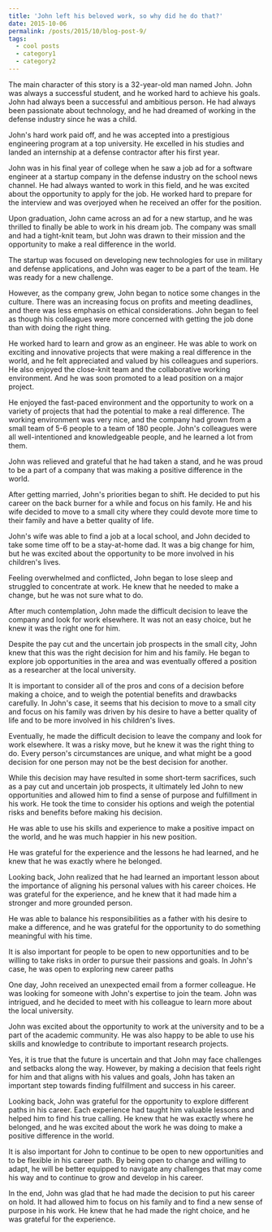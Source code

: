 ```yaml
---
title: 'John left his beloved work, so why did he do that?'
date: 2015-10-06
permalink: /posts/2015/10/blog-post-9/
tags:
  - cool posts
  - category1
  - category2
---
```


The main character of this story is a 32-year-old man named John. John was always a successful student, and he worked hard to achieve his goals. John had always been a successful and ambitious person. He had always been passionate about technology, and he had dreamed of working in the defense industry since he was a child.

John's hard work paid off, and he was accepted into a prestigious engineering program at a top university. He excelled in his studies and landed an internship at a defense contractor after his first year.

John was in his final year of college when he saw a job ad for a software engineer at a startup company in the defense industry on the school news channel. He had always wanted to work in this field, and he was excited about the opportunity to apply for the job. He worked hard to prepare for the interview and was overjoyed when he received an offer for the position.

Upon graduation, John came across an ad for a new startup, and he was thrilled to finally be able to work in his dream job. The company was small and had a tight-knit team, but John was drawn to their mission and the opportunity to make a real difference in the world.

The startup was focused on developing new technologies for use in military and defense applications, and John was eager to be a part of the team. He was ready for a new challenge.

However, as the company grew, John began to notice some changes in the culture. There was an increasing focus on profits and meeting deadlines, and there was less emphasis on ethical considerations. John began to feel as though his colleagues were more concerned with getting the job done than with doing the right thing.

He worked hard to learn and grow as an engineer. He was able to work on exciting and innovative projects that were making a real difference in the world, and he felt appreciated and valued by his colleagues and superiors. He also enjoyed the close-knit team and the collaborative working environment. And he was soon promoted to a lead position on a major project.

He enjoyed the fast-paced environment and the opportunity to work on a variety of projects that had the potential to make a real difference. The working environment was very nice, and the company had grown from a small team of 5-6 people to a team of 180 people. John's colleagues were all well-intentioned and knowledgeable people, and he learned a lot from them.

John was relieved and grateful that he had taken a stand, and he was proud to be a part of a company that was making a positive difference in the world. 

After getting married, John's priorities began to shift. He decided to put his career on the back burner for a while and focus on his family. He and his wife decided to move to a small city where they could devote more time to their family and have a better quality of life.

John's wife was able to find a job at a local school, and John decided to take some time off to be a stay-at-home dad. It was a big change for him, but he was excited about the opportunity to be more involved in his children's lives.

Feeling overwhelmed and conflicted, John began to lose sleep and struggled to concentrate at work. He knew that he needed to make a change, but he was not sure what to do.

After much contemplation, John made the difficult decision to leave the company and look for work elsewhere. It was not an easy choice, but he knew it was the right one for him.

Despite the pay cut and the uncertain job prospects in the small city, John knew that this was the right decision for him and his family. He began to explore job opportunities in the area and was eventually offered a position as a researcher at the local university.

It is important to consider all of the pros and cons of a decision before making a choice, and to weigh the potential benefits and drawbacks carefully. In John's case, it seems that his decision to move to a small city and focus on his family was driven by his desire to have a better quality of life and to be more involved in his children's lives.

Eventually, he made the difficult decision to leave the company and look for work elsewhere. It was a risky move, but he knew it was the right thing to do. Every person's circumstances are unique, and what might be a good decision for one person may not be the best decision for another.

While this decision may have resulted in some short-term sacrifices, such as a pay cut and uncertain job prospects, it ultimately led John to new opportunities and allowed him to find a sense of purpose and fulfillment in his work. He took the time to consider his options and weigh the potential risks and benefits before making his decision.

He was able to use his skills and experience to make a positive impact on the world, and he was much happier in his new position.

He was grateful for the experience and the lessons he had learned, and he knew that he was exactly where he belonged.

Looking back, John realized that he had learned an important lesson about the importance of aligning his personal values with his career choices. He was grateful for the experience, and he knew that it had made him a stronger and more grounded person.

He was able to balance his responsibilities as a father with his desire to make a difference, and he was grateful for the opportunity to do something meaningful with his time.

It is also important for people to be open to new opportunities and to be willing to take risks in order to pursue their passions and goals. In John's case, he was open to exploring new career paths

One day, John received an unexpected email from a former colleague. He was looking for someone with John's expertise to join the team. John was intrigued, and he decided to meet with his colleague to learn more about the local university. 

John was excited about the opportunity to work at the university and to be a part of the academic community. He was also happy to be able to use his skills and knowledge to contribute to important research projects.

Yes, it is true that the future is uncertain and that John may face challenges and setbacks along the way. However, by making a decision that feels right for him and that aligns with his values and goals, John has taken an important step towards finding fulfillment and success in his career.

Looking back, John was grateful for the opportunity to explore different paths in his career. Each experience had taught him valuable lessons and helped him to find his true calling. He knew that he was exactly where he belonged, and he was excited about the work he was doing to make a positive difference in the world.

It is also important for John to continue to be open to new opportunities and to be flexible in his career path. By being open to change and willing to adapt, he will be better equipped to navigate any challenges that may come his way and to continue to grow and develop in his career.

In the end, John was glad that he had made the decision to put his career on hold. It had allowed him to focus on his family and to find a new sense of purpose in his work. He knew that he had made the right choice, and he was grateful for the experience.